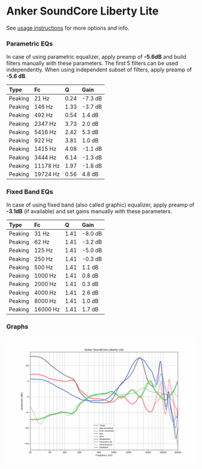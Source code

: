 # Anker SoundCore Liberty Lite
See [usage instructions](https://github.com/jaakkopasanen/AutoEq#usage) for more options and info.

### Parametric EQs
In case of using parametric equalizer, apply preamp of **-5.6dB** and build filters manually
with these parameters. The first 5 filters can be used independently.
When using independent subset of filters, apply preamp of **-5.6 dB**.

| Type    | Fc       |    Q | Gain    |
|:--------|:---------|:-----|:--------|
| Peaking | 21 Hz    | 0.24 | -7.3 dB |
| Peaking | 146 Hz   | 1.33 | -3.7 dB |
| Peaking | 492 Hz   | 0.54 | 1.4 dB  |
| Peaking | 2347 Hz  | 3.73 | 2.0 dB  |
| Peaking | 5416 Hz  | 2.42 | 5.3 dB  |
| Peaking | 922 Hz   | 3.81 | 1.0 dB  |
| Peaking | 1415 Hz  | 4.08 | -1.1 dB |
| Peaking | 3444 Hz  | 6.14 | -1.3 dB |
| Peaking | 11178 Hz | 1.97 | -1.8 dB |
| Peaking | 19724 Hz | 0.56 | 4.8 dB  |

### Fixed Band EQs
In case of using fixed band (also called graphic) equalizer, apply preamp of **-3.1dB**
(if available) and set gains manually with these parameters.

| Type    | Fc       |    Q | Gain    |
|:--------|:---------|:-----|:--------|
| Peaking | 31 Hz    | 1.41 | -8.0 dB |
| Peaking | 62 Hz    | 1.41 | -3.2 dB |
| Peaking | 125 Hz   | 1.41 | -5.0 dB |
| Peaking | 250 Hz   | 1.41 | -0.3 dB |
| Peaking | 500 Hz   | 1.41 | 1.1 dB  |
| Peaking | 1000 Hz  | 1.41 | 0.8 dB  |
| Peaking | 2000 Hz  | 1.41 | 0.3 dB  |
| Peaking | 4000 Hz  | 1.41 | 2.6 dB  |
| Peaking | 8000 Hz  | 1.41 | 1.0 dB  |
| Peaking | 16000 Hz | 1.41 | 1.7 dB  |

### Graphs
![](./Anker%20SoundCore%20Liberty%20Lite.png)